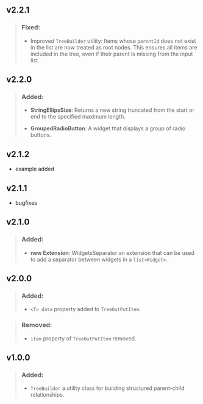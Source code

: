 ## v2.2.1

> ### Fixed:
>
> - Improved `TreeBuilder` utility: Items whose `parentId` does not exist in the list are now treated as root nodes. This ensures all items are included in the tree, even if their parent is missing from the input list.

## v2.2.0

> ### Added:
>
> - **StringEllipsSize**: Returns a new string truncated from the start or end to the specified maximum length.
>
> - **GroupedRadioButton**: A widget that displays a group of radio buttons.

## v2.1.2

- example added

## v2.1.1

- bugfixes

## v2.1.0

> ### Added:
>
> - **new Extension**: WidgetsSeparator an extension that can be used to add a separator between widgets in a `list<Widget>`.

## v2.0.0

> ### Added:
>
> - `<T> data` property added to `TreeOutPutItem`.

> ### Removed:
>
> - `item` property of `TreeOutPutItem` removed.

## v1.0.0

> ### Added:
>
> - `TreeBuilder` a utility class for building structured parent-child relationships.
